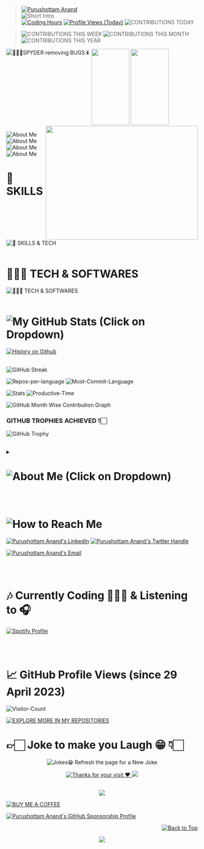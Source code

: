 <!--
🔰 Update `Readme.md`
-->

<!-- Badges -->
> [![Purushottam Anand](https://github.com/creativepuru.png?size=100)](https://github.com/creativepuru "Purushottam Anand 🇮🇳 on GitHub ☕") <br> <img src="https://readme-typing-svg.demolab.com?font=Calibri&size=26&duration=500&pause=300&multiline=true&width=500&height=120&lines=Purushottam+Anand;Data+Scientist+%7C+AI+Engineer+%7C+Robotics;AI+%7C+Machine+Learning+%7C+Computer+Vision" alt="Short Intro" /> <br>
[![Coding Hours](https://wakatime.com/badge/user/c8a16b6e-2321-45b5-a82d-13dfd4f5b336.svg?style=for-the-badge)](https://wakatime.com/@c8a16b6e-2321-45b5-a82d-13dfd4f5b336 "Coding Hours")
[![Profile Views (Today)](https://komarev.com/ghpvc/?username=creativepuru&label=Profile%20Views%20(Today)&color=red&style=for-the-badge)](https://komarev.com/ghpvc/?username=creativepuru "Profile Views")
![CONTRIBUTIONS TODAY](https://badges.strrl.dev/contributions/daily/creativepuru?color=blue&style=for-the-badge&labelColor=cyan)

>![CONTRIBUTIONS THIS WEEK](https://badges.strrl.dev/contributions/weekly/creativepuru?color=blue&style=for-the-badge&labelColor=cyan)
![CONTRIBUTIONS THIS MONTH](https://badges.strrl.dev/contributions/monthly/creativepuru?color=blue&style=for-the-badge&labelColor=cyan)
![CONTRIBUTIONS THIS YEAR](https://badges.strrl.dev/contributions/yearly/creativepuru?color=blue&style=for-the-badge&labelColor=cyan)

<!--  > ![PROFILE LAST UPDATED ON](https://badges.strrl.dev/updated/creativepuru/creativepuru?label=PROFILE%20LAST%20UPDATED%20ON%20👉🏻&style=plastic&labelColor=blue&color=red) -->

<!-- 🕷️SPYDER removing BUGS🪳 -->

<div align = "left">
<img src="https://media.giphy.com/media/2fC8cduAc35UIAxHDE/giphy.gif" width="100" height="200"> <img src="https://c.tenor.com/3dgbcMt6Kx4AAAAi/spider-insect.gif" width="100" height="200"> <img align="left" src="https://readme-typing-svg.demolab.com?font=Roboto+Slab&size=20&color=&center=true&vCenter=true&pause=1000&multiline=true&width=450&height=40&lines=👨🏻‍💻SPYDER+REMOVING+BUGS🪳" alt="👨🏻‍💻SPYDER removing BUGS🪳" /> <img align="right" src="https://media.giphy.com/media/dWesBcTLavkZuG35MI/giphy.gif" width="400" height="300"/>
</div>



<!-- [![An image of @creativepuru's Holopin badges](https://holopin.me/creativepuru)](https://holopin.io/@creativepuru) -->

<!--
<a href="https://openinapp.co/cvpuru">
    <img src="https://img.shields.io/badge/Resume-blue?style=social&logo=adobe">
</a> 

<a href="mailto:creativepurus@gmail.com">
    <img src="https://img.shields.io/badge/Gmail-red?style=social&logo=gmail&logoColor=red">
</a> <br> </br>

<a href="https://github.com/creativepuru">
    <img src="https://github-stats-alpha.vercel.app/api?username=creativepuru&cc=22272e&tc=37BCF6&ic=fff&bc=0000">
</a> <br> </br>

<a href="https://github.com/creativepuru?tab=repositories">
    <img src="https://github-readme-stats.vercel.app/api?username=creativepuru&cc=22272e&tc=37BCF6&ic=fff&bc=0000">
</a>
-->

</p>

<img src="https://readme-typing-svg.demolab.com?font=Calibri&size=28&duration=1000&pause=2000&multiline=true&width=500&height=50&lines=Hi,+I+am+Purushottam+Anand+👨🏻‍💻" alt="About Me" />

<img src="https://readme-typing-svg.demolab.com?font=Calibri&size=25&duration=1000&pause=2000&multiline=true&width=600&height=50&lines=I+am+interested+in+AI,+ML,+Data+Science,+Robotics+🤖" alt="About Me" />

<img src="https://readme-typing-svg.demolab.com?font=Calibri&size=30&duration=1000&pause=2000&multiline=true&width=1200&height=50&lines=I+am+currently+learning+Machine+Learning+and+Artificial+Intelligence+🤖" alt="About Me" />

<img src="https://readme-typing-svg.demolab.com?font=Calibri&size=30&duration=1000&pause=2000&multiline=true&width=1000&height=100&lines=I+am+happy+to+collaborate+🤖" alt="About Me" />

# 🔧 SKILLS

![🔧 SKILLS & TECH ](https://skillicons.dev/icons?i=electron,ae,ai,au,atom,autocad,aws,blender,bootstrap,c,cs,cpp,css,docker,html,java,js,linux,md,mysql,ps,pr,py,pytorch,raspberrypi,sqlite,scala,tensorflow&theme=dark)
<br> </br>

# 👨🏻‍💻 TECH & SOFTWARES

![👨🏻‍💻 TECH & SOFTWARES ](https://skillicons.dev/icons?i=androidstudio,arduino,bash,cloudflare,codepen,discord,dotnet,bots,eclipse,git,github,githubactions,gitlab,idea,instagram,linkedin,powershell,stackoverflow,twitter,visualstudio,vim,vscode,vercel,wordpress&theme=dark)
<br> </br>

<h1> <img src="https://readme-typing-svg.demolab.com?font=Calibri&size=25&duration=1000&pause=1000&multiline=true&width=500&height=30&lines=🔥+MY+GITHUB+STATS" alt="My GitHub Stats (Click on Dropdown)" /> </h1> </summary>

<a href="https://github.com/creativepuru">
<img src="https://readme-typing-svg.demolab.com?font=Calibri&size=28&duration=3000&pause=1000&multiline=true&width=1000&height=150&lines=April+11,+2023+marks+the+beginning+of+my+coding+journey+on+GitHub+☕;We+can+create+a+remarkable+history+together+🤝;Join+me+on+this+Journey+by+following+me+on+GitHub+✨" alt="History on Github" />
</a> <br> </br>

<!-- ![Purushottam Anand GitHub Status](https://github-stats-alpha.vercel.app/api?username=creativepuru&cc=22272e&tc=37BCF6&ic=fff&bc=0000) -->

![GitHub Streak](http://github-readme-streak-stats.herokuapp.com?user=creativepuru&theme=nightowl&date_format=M%20j%5B%2C%20Y%5D)

![Repos-per-language](http://github-profile-summary-cards.vercel.app/api/cards/repos-per-language?username=creativepuru&theme=nightowl) 
![Most-Commit-Language](http://github-profile-summary-cards.vercel.app/api/cards/most-commit-language?username=creativepuru&theme=nightowl)

![Stats](http://github-profile-summary-cards.vercel.app/api/cards/stats?username=creativepuru&theme=nightowl) 
![Productive-Time](http://github-profile-summary-cards.vercel.app/api/cards/productive-time?username=creativepuru&theme=nightowl&utcOffset=5.30)

<!-- [![Github Activity Graph](https://github-readme-activity-graph.cyclic.app/graph?username=creativepuru&theme=nightowl)](https://github.com/creativepuru/) -->

![GitHub Month Wise Contribution Graph](http://github-profile-summary-cards.vercel.app/api/cards/profile-details?username=creativepuru&theme=nightowl)
<br>

### GITHUB TROPHIES ACHIEVED 👇🏻

![GitHub Trophy](https://github-profile-trophy.vercel.app/?username=creativepuru&theme=darkhub&no-frame=true)
<br> </br>

<details>
<summary>
<h1> <img src="https://readme-typing-svg.demolab.com?font=Calibri&size=25&duration=1000&pause=1000&multiline=true&width=500&height=30&lines=👉🏻+ABOUT+ME" alt="About Me (Click on Dropdown)" /> </h1> </summary>

* 👨🏻‍💻 I'm an imaginative and innovative thinker who loves to explore new ideas and concepts and bring them to life through my work and projects. ✨🌱💡

* 👉🏻 I'm a curious and adventurous soul who constantly thrives on discovering new knowledge, exploring different perspectives, and pushing myself to learn and grow in all areas of life. 🌍📚🌟

* 👉🏻 I'm a creative and innovative thinker who loves to explore new ideas and concepts and bring them to life through my work and projects. 🎨💡🚀

* 👉🏻 With a passion for making a difference in the world, I'm driven to use my skills and talents to contribute to meaningful causes and make a positive impact in the lives of others. 🌍❤️🌟

* 👉🏻 As a problem solver, I'm skilled at breaking down complex challenges into manageable pieces and finding creative solutions that address the root causes of issues. 🧩💡🔍

* 👉🏻 I'm a natural leader who excels at bringing people together, building teams, and guiding them toward shared goals and visions. 🙌🤝🌟

</details> <br> </br>

<!-- How to Reach Me -->
<h1> <img src="https://readme-typing-svg.demolab.com?font=Calibri&size=28&duration=2000&pause=1000&multiline=true&width=600&height=40&lines=📲+How+to+reach+me+👇🏻" alt="How to Reach Me" /> </h1>

[![Purushottam Anand's LinkedIn](https://img.shields.io/badge/-Linkedin-blue?style=for-the-badge&logo=linkedin)](https://openinapp.co/connect-on-linkedin-puru "Connect with Purushottam Anand on Linkedin")    <!-- LinkedIn -->
[![Purushottam Anand's Twitter Handle](https://img.shields.io/badge/-Twitter-white?style=for-the-badge&logo=twitter)](https://openinapp.co/twitterpuru "Purushottam Anand's Twitter Handle")               <!-- Twitter -->

[![Purushottam Anand's Email](https://img.shields.io/badge/Gmail%20👉🏻-Use%20Desktop%20/%20Laptop%20to%20open%20this%20link-red?style=for-the-badge&logo=gmail)](https://openinapp.co/gmailpuru "Gmail - Use Desktop / Laptop to open this link")

<!-- [![Purushottam Anand's GitHub](https://img.shields.io/badge/GitHub-❤️%20Sponsor%20me%20on%20GitHub-gr?style=for-the-badge&logo=github)](https://openinapp.co/githubpuru "Purushottam Anand's GitHub Page") -->

<br> </br>

# 🎶 Currently Coding 👨🏻‍💻 & Listening to 🎧

[![Spotify Profile](https://spotify-github-profile.vercel.app/api/view?uid=11159336621&cover_image=true&theme=novatorem&show_offline=false&bar_color=53b14f&bar_color_cover=false)](https://open.spotify.com/user/31xlitivfce4cu3wd4dglpn6xem4)

<br> </br>

# 📈 GitHub Profile Views (since 29 April 2023)

![Visitor-Count](https://profile-counter.glitch.me/{creativepuru}/count.svg) <br>

[![EXPLORE MORE IN MY REPOSITORIES](https://readme-typing-svg.demolab.com?font=Calibri&size=25&duration=1000&pause=500&multiline=false&width=1000&height=100&lines=🌟+EXPLORE+MORE+IN+MY+REPOSITORIES+👨🏻‍💻;;✨+I+am+constantly+adding+new+contents+📚;;💭+Follow+me+and+make+sure+to+check+back+often+🕙)](https://github.com/creativepuru?tab=repositories)
<br>

<h1> 👉🏻 Joke to make you Laugh 😁 👇🏻 </h1>

<p align="center">
<img src="https://readme-jokes.vercel.app/api?theme=night-owl" alt="Jokes😁 Refresh the page for a New Joke"> </p>

<!-- Thanks for your Visit -->
<div align="center">
<a href="https://git.io/typing-svg">
<img alt="Thanks for your visit ❤️" src="https://readme-typing-svg.demolab.com?font=Roboto+Slab&size=24&pause=1000&color=7E3ACECE&center=true&vCenter=true&width=435&lines=Thanks+for+your+visit+❤️" > </a> <img src="https://tenor.com/view/bjyx-wyb-wang-yibo-finger-heart-heart-gif-15749379.gif"> </div> <br>

<p align="center">
<a href="https://openinapp.co/linkedinpuru">
    <img src="https://img.shields.io/badge/-Connect%20on%20Linkedin-blue?style=for-the-badge&logo=linkedin">
</a> </p>

[![BUY ME A COFFEE](https://img.shields.io/badge/Buy%20Me%20a%20Coffee%20☕-%23FFDD00.svg?&style=for-the-badge&logo=buy-me-a-coffee&logoColor=black)](https://www.buymeacoffee.com/creativepuru)

[![Purushottam Anand's GitHub Sponsorship Profile](https://img.shields.io/badge/-❤️%20Sponsor%20me%20on%20GitHub-gr?style=for-the-badge&logo=github)](https://github.com/sponsors/creativepuru/ "Purushottam Anand's GitHub Sponsorship Profile")

<!-- Back to TOP -->
<p align="right">
<a href="#top">
<img src="https://img.shields.io/static/v1?label&message=Back+to+Top&color=red&style=for-the-badge&logo" alt="Back to Top" /> </a> </p>

<!-- Footer -->
<p align="center">
  <img src="https://capsule-render.vercel.app/api?type=waving&color=gradient&height=100&section=footer"/>
</p>

